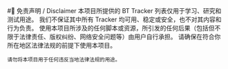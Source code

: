 #🛑 免责声明 / Disclaimer
本项目所提供的 BT Tracker 列表仅用于学习、研究和测试用途。
我们不保证其中所有 Tracker 均可用、稳定或安全，也不对其内容和行为负责。
使用本项目所涉及的任何脚本或资源，所引发的任何后果（包括但不限于法律责任、版权纠纷、网络安全问题等）由用户自行承担。
请确保在符合你所在地区法律法规的前提下使用本项目。

    请勿将本项目用于任何违反当地法律法规的用途。
